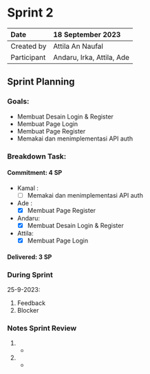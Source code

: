 # Sprint 2


|Date|18 September 2023|
| :- | :- |
|Created by|Attila An Naufal|
|Participant|Andaru, Irka, Attila, Ade|
## Sprint Planning
### Goals:
- Membuat Desain Login & Register
- Membuat Page Login
- Membuat Page Register
- Memakai dan menimplementasi API auth

### Breakdown Task:
#### Commitment: 4 SP
- Kamal :
  - [ ] Memakai dan menimplementasi API auth
- Ade   : 
  - [x] Membuat Page Register 
- Andaru: 
  - [x] Membuat Desain Login & Register 
- Attila: 
  - [x] Membuat Page Login
#### Delivered:	 3 SP
### During Sprint
25-9-2023:

1. Feedback
1. Blocker
### Notes Sprint Review
1. - 
2. - 
